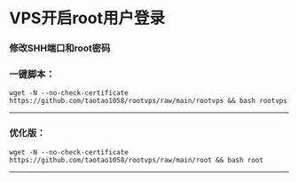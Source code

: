 
#  VPS开启root用户登录

###  修改SHH端口和root密码

###  一键脚本：

```
wget -N --no-check-certificate https://github.com/taotao1058/rootvps/raw/main/rootvps && bash rootvps
```

---

###  优化版：

```
wget -N --no-check-certificate https://github.com/taotao1058/rootvps/raw/main/root && bash root
```

---
